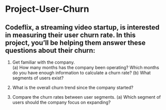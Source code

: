 # Project-User-Churn
## Codeflix, a streaming video startup, is interested in measuring their user churn rate. In this project, you’ll be helping them answer these questions about their churn:  
1. Get familiar with the company.  
(a) How many months has the company been operating? Which months do you have enough information to calculate a churn rate? 
(b) What segments of users exist? 

2. What is the overall churn trend since the company started?  

3. Compare the churn rates between user segments. 
(a) Which segment of users should the company focus on expanding?
